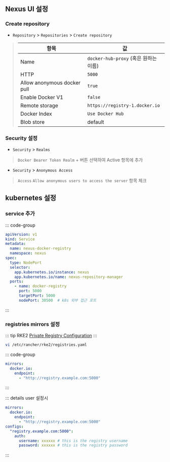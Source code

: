 ## Nexus UI 설정
### Create repository
* `Repository` > `Repositories` > `Create repository`

> | 항목 | 값 |
> | --- | --- |
> | Name | `docker-hub-proxy` (혹은 원하는 이름) |
> | HTTP | `5000` |
> | Allow anonymous docker pull | `true` |
> | Enable Docker V1 | `false` |
> | Remote storage | `https://registry-1.docker.io` |
> | Docker Index | `Use Docker Hub` |
> | Blob store | default |

### Security 설정
* `Security` > `Realms`
> `Docker Bearer Token Realm` + 버튼 선택하여 Active 항목에 추가

* `Security` > `Anonymous Access`
> `Access` `Allow anonymous users to access the server` 항목 체크

## kubernetes 설정
### service 추가
::: code-group
``` yaml [service.yaml]
apiVersion: v1
kind: Service
metadata:
  name: nexus-docker-registry
  namespace: nexus
spec:
  type: NodePort
  selector:
    app.kubernetes.io/instance: nexus
    app.kubernetes.io/name: nexus-repository-manager
  ports:
    - name: docker-registry
      port: 5000
      targetPort: 5000
      nodePort: 30500  # k8s 외부 접근 포트
```
:::

### registries mirrors 설정
::: tip
RKE2 [Private Registry Configuration](https://docs.rke2.io/install/private_registry)
:::

``` bash
vi /etc/rancher/rke2/registries.yaml
```

::: code-group
``` yaml [registries.yaml]
mirrors:
  docker.io:
    endpoint:
      - "http://registry.example.com:5000"
```
:::

::: details user 설정시
``` yaml
mirrors:
  docker.io:
    endpoint:
      - "http://registry.example.com:5000"
configs:
  "registry.example.com:5000":
    auth:
      username: xxxxxx # this is the registry username
      password: xxxxxx # this is the registry password
```
:::